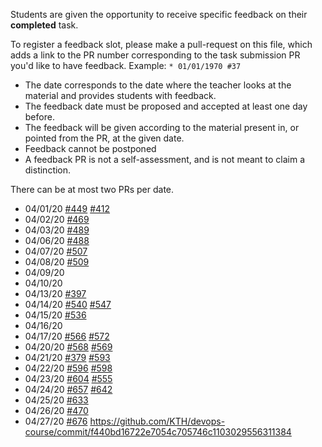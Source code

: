 Students are given the opportunity to receive specific feedback on their **completed** task.

To register a feedback slot, please make a pull-request on this file, which adds a link to the PR number corresponding to the task submission PR you'd like to have feedback. Example: `* 01/01/1970 #37`

* The date corresponds to the date where the teacher looks at the material and provides students with feedback.
* The feedback date must be proposed and accepted at least one day before.
* The feedback will be given according to the material present in, or pointed from the PR, at the given date.
* Feedback cannot be postponed
* A feedback PR is not a self-assessment, and is not meant to claim a distinction.

There can be at most two PRs per date.

* 04/01/20 [#449](https://github.com/KTH/devops-course/pull/449) [#412](https://github.com/KTH/devops-course/pull/412)
* 04/02/20 [#469](https://github.com/KTH/devops-course/pull/469)
* 04/03/20 [#489](https://github.com/KTH/devops-course/pull/489)
* 04/06/20 [#488](https://github.com/KTH/devops-course/pull/488)
* 04/07/20 [#507](https://github.com/KTH/devops-course/pull/507)
* 04/08/20 [#509](https://github.com/KTH/devops-course/pull/509)
* 04/09/20
* 04/10/20
* 04/13/20 [#397](https://github.com/KTH/devops-course/pull/397)
* 04/14/20 [#540](https://github.com/KTH/devops-course/pull/540) [#547](https://github.com/KTH/devops-course/pull/547)
* 04/15/20 [#536](https://github.com/KTH/devops-course/pull/536)
* 04/16/20
* 04/17/20 [#566](https://github.com/KTH/devops-course/pull/566) [#572](https://github.com/KTH/devops-course/pull/572)
* 04/20/20 [#568](https://github.com/KTH/devops-course/pull/568) [#569](https://github.com/KTH/devops-course/pull/569)
* 04/21/20 [#379](https://github.com/KTH/devops-course/pull/379) [#593](https://github.com/KTH/devops-course/pull/593)
* 04/22/20 [#596](https://github.com/KTH/devops-course/pull/596) [#598](https://github.com/KTH/devops-course/pull/598)
* 04/23/20 [#604](https://github.com/KTH/devops-course/pull/604) [#555](https://github.com/KTH/devops-course/pull/555) 
* 04/24/20 [#657](https://github.com/KTH/devops-course/pull/657) [#642](https://github.com/KTH/devops-course/pull/642)
* 04/25/20 [#633](https://github.com/KTH/devops-course/pull/633)
* 04/26/20 [#470](https://github.com/KTH/devops-course/pull/470)
* 04/27/20 [#676](https://github.com/KTH/devops-course/pull/676) https://github.com/KTH/devops-course/commit/f440bd16722e7054c705746c1103029556311384
